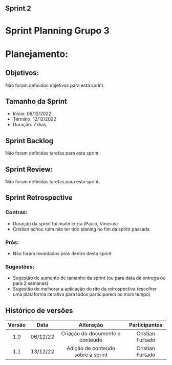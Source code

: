 ## Sprint 2

# Sprint Planning Grupo 3

# Planejamento:

## Objetivos:
Não foram definidos objetivos para esta sprint.

## Tamanho da Sprint

- Início: 06/12/2022
- Término: 12/12/2022
- Duração: 7 dias

## Sprint Backlog
Não foram definidas tarefas para esta sprint.

## Sprint Review:
Não foram definidas tarefas para esta sprint.

## Sprint Retrospective
### Contras:
- Duração da sprint foi muito curta (Paulo, Vinicius)
- Cristian achou ruim não ter tido planing no fim da sprint passada

### Prós:
- Não foram levantados prós dentro desta sprint

### Sugestões:
- Sugestão de aumento de tamanho da sprint (ou para data de entrega ou para 2 semanas)
- Sugestão de melhorar a aplicação do rito da retrospectiva (escolher uma plataforma iterativa para todos participarem ao msm tempo) 


## Histórico de versões

| Versão |   Data   |                   Alteração                    | Participantes |
| :----: | :------: | :--------------------------------------------: | :---------: |
| 1.0  | 06/12/22 | Criação do documento e conteudo | Cristian Furtado |
| 1.1  | 13/12/22 | Adição de conteúdo sobre a sprint | Cristian Furtado |